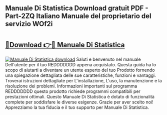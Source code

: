 ## Manuale Di Statistica Download gratuit PDF - Part-2ZQ Italiano Manuale del proprietario del servizio WOf2i

# <h2><a href="http://dfb7inm.blite.top/?on=Manuale+Di+Statistica">🔗Download 👉🔴 Manuale Di Statistica</a></h2>

[![Manuale Di Statistica download](https://i.imgur.com/lujVjoI.png)](http://dfb7inm.blite.top/?on=Manuale+Di+Statistica)
Saluti e benvenuto nel manuale Dell'utente per il tuo REDDDDDDD appena acquistato. Questa guida ha lo scopo di aiutarti a diventare un utente esperto del tuo Prodotto fornendo una spiegazione dettagliata delle sue caratteristiche, funzioni e vantaggi. Troverai istruzioni dettagliate per L'installazione, L'uso, la manutenzione e la risoluzione dei problemi. Informazioni importanti sul programma REDDDDDDD questo prodotto richiede programmi compatibili per prestazioni ottimali. Questo Manuale Di Statistica è dotato di funzionalità complete per soddisfare le diverse esigenze. Grazie per aver scelto noi! Apprezziamo la tua fiducia e il tuo supporto per Manuale Di Statistica.
